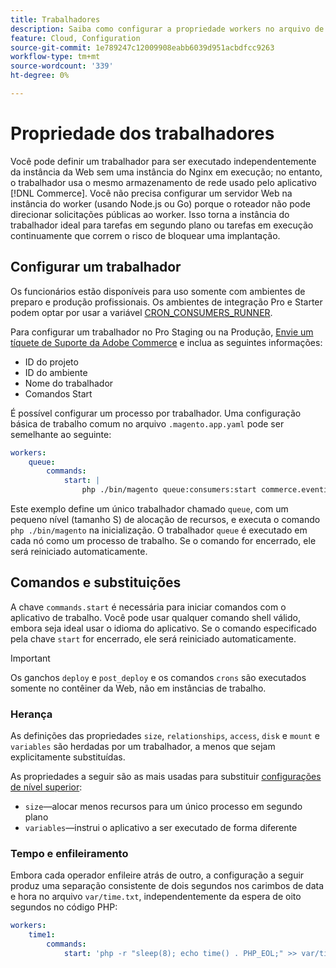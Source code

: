 ```yaml
---
title: Trabalhadores
description: Saiba como configurar a propriedade workers no arquivo de configuração do aplicativo  [!DNL Commerce] .
feature: Cloud, Configuration
source-git-commit: 1e789247c12009908eabb6039d951acbdfcc9263
workflow-type: tm+mt
source-wordcount: '339'
ht-degree: 0%

---
```


# Propriedade dos trabalhadores

Você pode definir um trabalhador para ser executado independentemente da instância da Web sem uma instância do Nginx em execução; no entanto, o trabalhador usa o mesmo armazenamento de rede usado pelo aplicativo [!DNL Commerce]. Você não precisa configurar um servidor Web na instância do worker (usando Node.js ou Go) porque o roteador não pode direcionar solicitações públicas ao worker. Isso torna a instância do trabalhador ideal para tarefas em segundo plano ou tarefas em execução continuamente que correm o risco de bloquear uma implantação.

## Configurar um trabalhador

Os funcionários estão disponíveis para uso somente com ambientes de preparo e produção profissionais. Os ambientes de integração Pro e Starter podem optar por usar a variável [CRON_CONSUMERS_RUNNER](../environment/variables-deploy.md#cron_consumers_runner).

Para configurar um trabalhador no Pro Staging ou na Produção, [Envie um tíquete de Suporte da Adobe Commerce](https://experienceleague.adobe.com/docs/commerce-knowledge-base/kb/help-center-guide/magento-help-center-user-guide.html#submit-ticket) e inclua as seguintes informações:

- ID do projeto
- ID do ambiente
- Nome do trabalhador
- Comandos Start

É possível configurar um processo por trabalhador. Uma configuração básica de trabalho comum no arquivo `.magento.app.yaml` pode ser semelhante ao seguinte:

```yaml
workers:
    queue:
        commands:
            start: |
                php ./bin/magento queue:consumers:start commerce.eventing.event.publish
```

Este exemplo define um único trabalhador chamado `queue`, com um pequeno nível (tamanho S) de alocação de recursos, e executa o comando `php ./bin/magento` na inicialização. O trabalhador `queue` é executado em cada nó como um processo de trabalho. Se o comando for encerrado, ele será reiniciado automaticamente.

## Comandos e substituições

A chave `commands.start` é necessária para iniciar comandos com o aplicativo de trabalho. Você pode usar qualquer comando shell válido, embora seja ideal usar o idioma do aplicativo. Se o comando especificado pela chave `start` for encerrado, ele será reiniciado automaticamente.

>[!IMPORTANT]
>
>Os ganchos `deploy` e `post_deploy` e os comandos `crons` são executados somente no contêiner da Web, não em instâncias de trabalho.

### Herança

As definições das propriedades `size`, `relationships`, `access`, `disk` e `mount` e `variables` são herdadas por um trabalhador, a menos que sejam explicitamente substituídas.

As propriedades a seguir são as mais usadas para substituir [configurações de nível superior](properties.md):

- `size`—alocar menos recursos para um único processo em segundo plano
- `variables`—instrui o aplicativo a ser executado de forma diferente

### Tempo e enfileiramento

Embora cada operador enfileire atrás de outro, a configuração a seguir produz uma separação consistente de dois segundos nos carimbos de data e hora no arquivo `var/time.txt`, independentemente da espera de oito segundos no código PHP:

```yaml
workers:
    time1:
        commands:
            start: 'php -r "sleep(8); echo time() . PHP_EOL;" >> var/time.txt& sleep 2'
```
